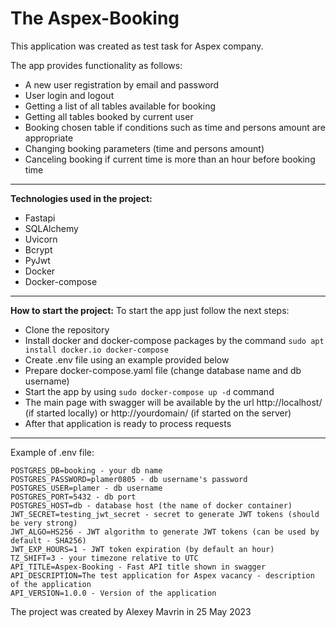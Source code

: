 # The Aspex-Booking
This application was created as test task for Aspex company.

The app provides functionality as follows:
 - A new user registration by email and password
 - User login and logout
 - Getting a list of all tables available for booking
 - Getting all tables booked by current user
 - Booking chosen table if conditions such as time and persons amount are appropriate
 - Changing booking parameters (time and persons amount)
 - Canceling booking if current time is more than an hour before booking time
 
---

**Technologies used in the project:**
 
 - Fastapi
 - SQLAlchemy 
 - Uvicorn
 - Bcrypt
 - PyJwt
 - Docker
 - Docker-compose

---

**How to start the project:**
To start the app just follow the next steps:
 - Clone the repository
 - Install docker and docker-compose packages by the command `sudo apt install docker.io docker-compose`
 - Create .env file using an example provided below
 - Prepare docker-compose.yaml file (change database name and db username)
 - Start the app by using `sudo docker-compose up -d` command
 - The main page with swagger will be available by the url http://localhost/ (if started locally) or http://yourdomain/ (if started on the server)
 - After that application is ready to process requests

---
Example of .env file:

    POSTGRES_DB=booking - your db name
    POSTGRES_PASSWORD=plamer0805 - db username's password
    POSTGRES_USER=plamer - db username
    POSTGRES_PORT=5432 - db port
    POSTGRES_HOST=db - database host (the name of docker container)
    JWT_SECRET=testing_jwt_secret - secret to generate JWT tokens (should be very strong)
    JWT_ALGO=HS256 - JWT algorithm to generate JWT tokens (can be used by default - SHA256)
    JWT_EXP_HOURS=1 - JWT token expiration (by default an hour)
    TZ_SHIFT=3 - your timezone relative to UTC
    API_TITLE=Aspex-Booking - Fast API title shown in swagger
    API_DESCRIPTION=The test application for Aspex vacancy - description of the application
    API_VERSION=1.0.0 - Version of the application


The project was created by Alexey Mavrin in 25 May 2023